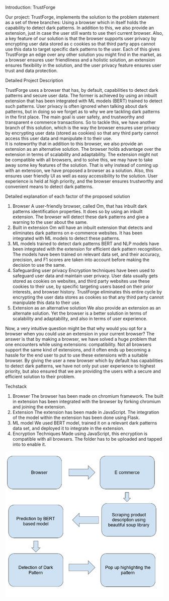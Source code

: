 Introduction: TrustForge

Our project: TrustForge, implements the solution to the problem statement as a set of three branches:
Using a browser which in itself holds the capability to detect dark patterns. 
In addition to this, we also provide an extension, just in case the user still wants to use theri current browser. 
Also, a key feature of our solution is that the browser supports user privacy by encrypting user data stored as c cookies so that third party apps cannot use this data to target specific dark patterns to the user.
Each of this gives TrustForge an edge over any other solution you might find in the market, as a browser ensures user friendliness and a holistic solution, an extension ensures flexibility in the solution, and the user privacy feature ensures user trust and data protection. 

Detailed Project Description 

TrustForge uses a browser that has, by default, capabilities to detect dark patterns and secure user data. 
The former is achieved by using an inbuilt extension that has been integrated with ML models (BERT) trained to detect such patterns.
User privacy is often ignored when talking about dark patterns, but in doing so we forget as to why we are tackling dark patterns in the first place. The main goal is user safety, and trustworthy and transparent e commerce transactions.
So to tackle this, we have another branch of this solution, which is the way the browser ensures user privacy by encrypting user data (stored as cookies) so that any third party cannot access this user data and manipulate it to their use.  
It is noteworthy that in addition to this browser, we also provide an extension as an alternative solution. The browser holds advantage over the extension in terms of scalability and adaptability. The extension might not be compatible with all browsers, and to solve this, we may have to take away some key features of the solution. 
That is why instead of coming up with an extension, we have proposed a browser as a solution. 
Also, this ensures user friendly UI as well as easy accessibility to the solution. User experience is held at high priority, and the browser ensures trustworthy and convenient means to detect dark patterns. 

Detailed explanation of each factor of the proposed solution

1. Browser
A  user-friendly browser, called Om, that has inbuilt dark patterns identification properties. It does so by using an inbuilt extension. The browser will detect these dark patterns and give a warning to the user about the same. 
2. Built in extension
Om will have an inbuilt extension that detects and eliminates dark patterns on e-commerce websites. It has been integrated with ML models to detect these patterns. 
3. ML models trained to detect dark patterns 
BERT and NLP models have been integrated with the extension for efficient dark pattern recognition. The models have been trained on relevant data set, and their accuracy, precision, and F1 scores are taken into account before making the decision to use the same. 
4. Safeguarding user privacy 
Encryption techniques have been used to safeguard user data and maintain user privacy. User data usually gets stored as cookies on websites, and third party websites use these cookies to their use, by specific targeting users based on their prior interests, and browser history. TrustForge eliminates this entire cycle by encrypting the user data stores as cookies so that any third party cannot manipulate this data to their use. 
5. Extension as an alternative solution 
We also provide an extension as an alternate solution. Yet the browser is a better solution in terms of scalability and adaptability, and also in terms of user experience. 


Now, a very intuitive question might be that why would you opt for a browser when you could use an extension in your current browser? The answer is that by making a browser, we have solved a huge problem that one encounters while using extensions: compatibility. Not all browsers support the same kind of extensions, and it often ends up becoming a hassle for the end user to put to use these extensions with a suitable browser. 
By giving the user a new browser which by default has capabilities to detect dark patterns, we have not only put user experience to highest priority, but also ensured that we are providing the users with a secure and efficient solution to their problem. 

Techstack

1. Browser
The browser has been made on chromium framework. The built in extension has been integrated with the browser by forking chromium and joining the extension. 
2. Extension
The extension has been made in JavaScript. The integration of the model within the extension has been done using Flask.
3. ML model
We used BERT model,  trained it on a relevant dark patterns data set, and deployed it to integrate in the extension. 
4. Encryption Techniques
Made using JavaScript, this encryption is compatible with all browsers. The folder has to be uploaded and tapped into to enable it. 


![VIII. Flowchart of working](Screenshot.png)
 




